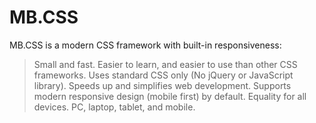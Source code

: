 # MB.CSS
MB.CSS is a modern CSS framework with built-in responsiveness:

> Small and fast.
> Easier to learn, and easier to use than other CSS frameworks.
> Uses standard CSS only (No jQuery or JavaScript library).
> Speeds up and simplifies web development.
> Supports modern responsive design (mobile first) by default.
> Equality for all devices. PC, laptop, tablet, and mobile.
